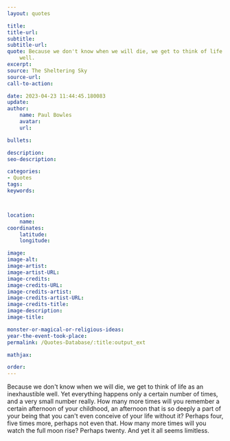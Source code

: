 ```yaml
---
layout: quotes

title:
title-url:
subtitle:
subtitle-url:
quote: Because we don't know when we will die, we get to think of life as an inexhaustible
    well.
excerpt:
source: The Sheltering Sky
source-url:
call-to-action:

date: 2023-04-23 11:44:45.180083
update:
author:
    name: Paul Bowles
    avatar:
    url:

bullets:

description:
seo-description:

categories:
- Quotes
tags:
keywords:



location:
    name:
coordinates:
    latitude:
    longitude:

image:
image-alt:
image-artist:
image-artist-URL:
image-credits:
image-credits-URL:
image-credits-artist:
image-credits-artist-URL:
image-credits-title:
image-description:
image-title:

monster-or-magical-or-religious-ideas:
year-the-event-took-place:
permalink: /Quotes-Database/:title:output_ext

mathjax:

order:
---
```

Because we don't know when we will die, we get to think of life as an inexhaustible well. Yet everything happens only a certain number of times, and a very small number really. How many more times will you remember a certain afternoon of your childhood, an afternoon that is so deeply a part of your being that you can't even conceive of your life without it? Perhaps four, five times more, perhaps not even that. How many more times will you watch the full moon rise? Perhaps twenty. And yet it all seems limitless.